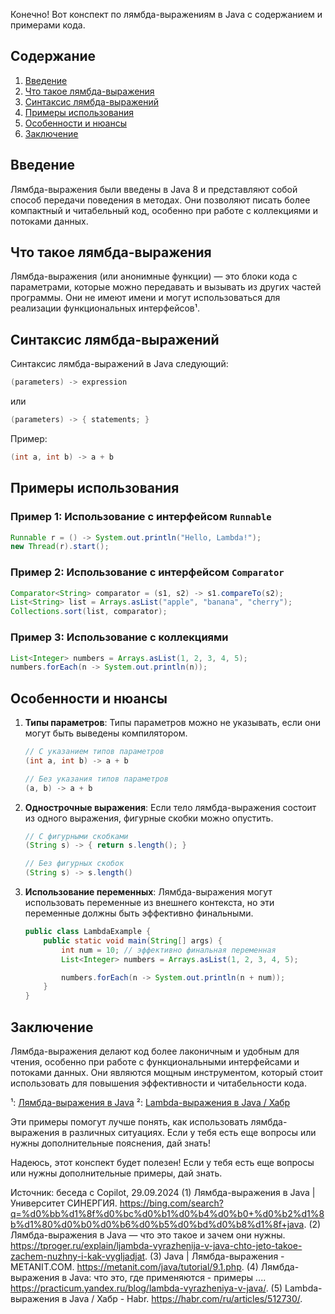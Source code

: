 Конечно! Вот конспект по лямбда-выражениям в Java с содержанием и примерами кода.

## Содержание
1. [Введение](#введение)
2. [Что такое лямбда-выражения](#что-такое-лямбда-выражения)
3. [Синтаксис лямбда-выражений](#синтаксис-лямбда-выражений)
4. [Примеры использования](#примеры-использования)
5. [Особенности и нюансы](#особенности-и-нюансы)
6. [Заключение](#заключение)

## Введение
Лямбда-выражения были введены в Java 8 и представляют собой способ передачи поведения в методах. Они позволяют писать более компактный и читабельный код, особенно при работе с коллекциями и потоками данных.

## Что такое лямбда-выражения
Лямбда-выражения (или анонимные функции) — это блоки кода с параметрами, которые можно передавать и вызывать из других частей программы. Они не имеют имени и могут использоваться для реализации функциональных интерфейсов¹.

## Синтаксис лямбда-выражений
Синтаксис лямбда-выражений в Java следующий:
```java
(parameters) -> expression
```
или
```java
(parameters) -> { statements; }
```
Пример:
```java
(int a, int b) -> a + b
```

## Примеры использования
### Пример 1: Использование с интерфейсом `Runnable`
```java
Runnable r = () -> System.out.println("Hello, Lambda!");
new Thread(r).start();
```

### Пример 2: Использование с интерфейсом `Comparator`
```java
Comparator<String> comparator = (s1, s2) -> s1.compareTo(s2);
List<String> list = Arrays.asList("apple", "banana", "cherry");
Collections.sort(list, comparator);
```

### Пример 3: Использование с коллекциями
```java
List<Integer> numbers = Arrays.asList(1, 2, 3, 4, 5);
numbers.forEach(n -> System.out.println(n));
```

## Особенности и нюансы
1. **Типы параметров**: Типы параметров можно не указывать, если они могут быть выведены компилятором.
   ```java
   // С указанием типов параметров
   (int a, int b) -> a + b

   // Без указания типов параметров
   (a, b) -> a + b
   ```

2. **Однострочные выражения**: Если тело лямбда-выражения состоит из одного выражения, фигурные скобки можно опустить.
   ```java
   // С фигурными скобками
   (String s) -> { return s.length(); }

   // Без фигурных скобок
   (String s) -> s.length()
   ```

3. **Использование переменных**: Лямбда-выражения могут использовать переменные из внешнего контекста, но эти переменные должны быть эффективно финальными.
   ```java
   public class LambdaExample {
       public static void main(String[] args) {
           int num = 10; // эффективно финальная переменная
           List<Integer> numbers = Arrays.asList(1, 2, 3, 4, 5);

           numbers.forEach(n -> System.out.println(n + num));
       }
   }
   ```

## Заключение
Лямбда-выражения делают код более лаконичным и удобным для чтения, особенно при работе с функциональными интерфейсами и потоками данных. Они являются мощным инструментом, который стоит использовать для повышения эффективности и читабельности кода.

¹: [Лямбда-выражения в Java](https://tproger.ru/explain/ljambda-vyrazhenija-v-java-chto-jeto-takoe-zachem-nuzhny-i-kak-vygljadjat)
²: [Lambda-выражения в Java / Хабр](https://habr.com/ru/articles/512730/)


Эти примеры помогут лучше понять, как использовать лямбда-выражения в различных ситуациях. Если у тебя есть еще вопросы или нужны дополнительные пояснения, дай знать!

Надеюсь, этот конспект будет полезен! Если у тебя есть еще вопросы или нужны дополнительные примеры, дай знать.

Источник: беседа с Copilot, 29.09.2024
(1) Лямбда-выражения в Java | Университет СИНЕРГИЯ. https://bing.com/search?q=%d0%bb%d1%8f%d0%bc%d0%b1%d0%b4%d0%b0+%d0%b2%d1%8b%d1%80%d0%b0%d0%b6%d0%b5%d0%bd%d0%b8%d1%8f+java.
(2) Лямбда-выражения в Java — что это такое и зачем они нужны. https://tproger.ru/explain/ljambda-vyrazhenija-v-java-chto-jeto-takoe-zachem-nuzhny-i-kak-vygljadjat.
(3) Java | Лямбда-выражения - METANIT.COM. https://metanit.com/java/tutorial/9.1.php.
(4) Лямбда-выражения в Java: что это, где применяются - примеры .... https://practicum.yandex.ru/blog/lambda-vyrazheniya-v-java/.
(5) Lambda-выражения в Java / Хабр - Habr. https://habr.com/ru/articles/512730/.